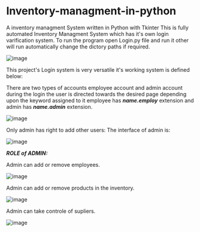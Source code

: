 # Inventory-managment-in-python
A inventory managment System written in Python with Tkinter
This is fully automated Inventory Managment System which has it's own login varification system.
To run the program open Login.py file and run it other will run automatically change the dictory paths if required.


![image](https://github.com/SARMAD-ALI-cyber/Inventory-managment-in-python/assets/113132683/727968b7-2d63-4d28-a6f8-68979a5cf9c0)

This project's Login system is very versatile  it's working system is defined below:

There are two types of accounts employee account and admin account during the login the user is directed towards the desired page depending upon the keyword assigned to it employee has **_name.employ_** extension and admin has **_name.admin_** extension.

![image](https://github.com/SARMAD-ALI-cyber/Inventory-managment-in-python/assets/113132683/252ee446-987f-450a-8ffe-d51eacd9b967)


Only admin has right to add other users:
The interface of admin is:

![image](https://github.com/SARMAD-ALI-cyber/Inventory-managment-in-python/assets/113132683/5937adc0-69ad-4edd-93cc-15c07530f631)

**_ROLE of ADMIN:_**

Admin can add or remove employees.

![image](https://github.com/SARMAD-ALI-cyber/Inventory-managment-in-python/assets/113132683/e90746aa-c421-48b9-8a17-0cde875ac510)


Admin can add or remove products in the inventory.

![image](https://github.com/SARMAD-ALI-cyber/Inventory-managment-in-python/assets/113132683/c27a35d5-f529-47a6-a25a-c6a04fbf3266)


Admin can take controle of supliers.

![image](https://github.com/SARMAD-ALI-cyber/Inventory-managment-in-python/assets/113132683/c0efe2b3-230b-4e66-966d-0858728513e9)







